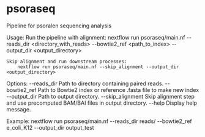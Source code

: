 # psoraseq
Pipeline for psoralen sequencing analysis

Usage:
    Run the pipeline with alignment:
        nextflow run psoraseq/main.nf --reads_dir <directory_with_reads> --bowtie2_ref <path_to_index> --output_dir <output_directory>

    Skip alignment and run downstream processes:
        nextflow run psoraseq/main.nf --skip_alignment --output_dir <output_directory>
Options:
    --reads_dir       Path to directory containing paired reads.
    --bowtie2_ref     Path to Bowtie2 index or reference .fasta file to make new index
    --output_dir      Path to output directory.
    --skip_alignment  Skip alignment step and use precomputed BAM/BAI files in output directory.
    --help            Display help message.

Example:
    nextflow run psoraseq/main.nf --reads_dir reads/ --bowtie2_ref e_coli_K12 --output_dir output_test
